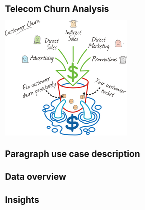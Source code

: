 # Telecom Churn Analysis
![image.png](churn.png)
# Paragraph use case description
# Data overview
# Insights
